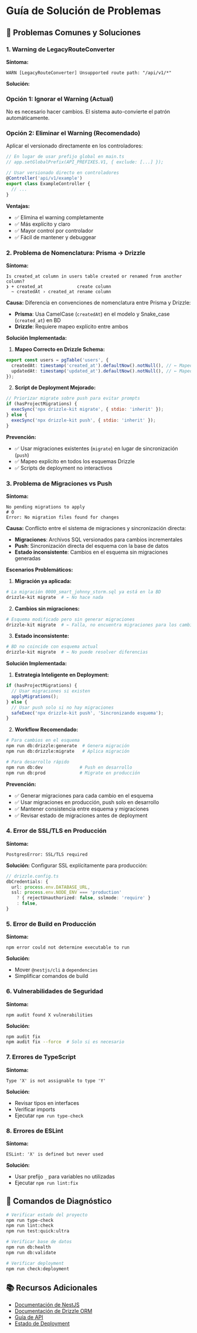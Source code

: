 # Guía de Solución de Problemas

## 🚨 **Problemas Comunes y Soluciones**

### 1. Warning de LegacyRouteConverter

**Síntoma:**

```
WARN [LegacyRouteConverter] Unsupported route path: "/api/v1/*"
```

**Solución:**

### **Opción 1: Ignorar el Warning (Actual)**

No es necesario hacer cambios. El sistema auto-convierte el patrón automáticamente.

### **Opción 2: Eliminar el Warning (Recomendado)**

Aplicar el versionado directamente en los controladores:

```typescript
// En lugar de usar prefijo global en main.ts
// app.setGlobalPrefix(API_PREFIXES.V1, { exclude: [...] });

// Usar versionado directo en controladores
@Controller('api/v1/example')
export class ExampleController {
  // ...
}
```

**Ventajas:**

- ✅ Elimina el warning completamente
- ✅ Más explícito y claro
- ✅ Mayor control por controlador
- ✅ Fácil de mantener y debuggear

### 2. Problema de Nomenclatura: Prisma → Drizzle

**Síntoma:**

```
Is created_at column in users table created or renamed from another column?
❯ + created_at             create column
  ~ createdAt › created_at rename column
```

**Causa:**
Diferencia en convenciones de nomenclatura entre Prisma y Drizzle:

- **Prisma**: Usa CamelCase (`createdAt`) en el modelo y Snake_case (`created_at`) en BD
- **Drizzle**: Requiere mapeo explícito entre ambos

**Solución Implementada:**

1. **Mapeo Correcto en Drizzle Schema:**

```typescript
export const users = pgTable('users', {
  createdAt: timestamp('created_at').defaultNow().notNull(), // ← Mapeo explícito
  updatedAt: timestamp('updated_at').defaultNow().notNull(), // ← Mapeo explícito
});
```

2. **Script de Deployment Mejorado:**

```javascript
// Priorizar migrate sobre push para evitar prompts
if (hasProjectMigrations) {
  execSync('npx drizzle-kit migrate', { stdio: 'inherit' });
} else {
  execSync('npx drizzle-kit push', { stdio: 'inherit' });
}
```

**Prevención:**

- ✅ Usar migraciones existentes (`migrate`) en lugar de sincronización (`push`)
- ✅ Mapeo explícito en todos los esquemas Drizzle
- ✅ Scripts de deployment no interactivos

### 3. Problema de Migraciones vs Push

**Síntoma:**

```
No pending migrations to apply
# O
Error: No migration files found for changes
```

**Causa:**
Conflicto entre el sistema de migraciones y sincronización directa:

- **Migraciones**: Archivos SQL versionados para cambios incrementales
- **Push**: Sincronización directa del esquema con la base de datos
- **Estado inconsistente**: Cambios en el esquema sin migraciones generadas

**Escenarios Problemáticos:**

1. **Migración ya aplicada:**

```bash
# La migración 0000_smart_johnny_storm.sql ya está en la BD
drizzle-kit migrate  # ← No hace nada
```

2. **Cambios sin migraciones:**

```bash
# Esquema modificado pero sin generar migraciones
drizzle-kit migrate  # ← Falla, no encuentra migraciones para los cambios
```

3. **Estado inconsistente:**

```bash
# BD no coincide con esquema actual
drizzle-kit migrate  # ← No puede resolver diferencias
```

**Solución Implementada:**

1. **Estrategia Inteligente en Deployment:**

```javascript
if (hasProjectMigrations) {
  // Usar migraciones si existen
  applyMigrations();
} else {
  // Usar push solo si no hay migraciones
  safeExec('npx drizzle-kit push', 'Sincronizando esquema');
}
```

2. **Workflow Recomendado:**

```bash
# Para cambios en el esquema
npm run db:drizzle:generate  # Genera migración
npm run db:drizzle:migrate   # Aplica migración

# Para desarrollo rápido
npm run db:dev              # Push en desarrollo
npm run db:prod             # Migrate en producción
```

**Prevención:**

- ✅ Generar migraciones para cada cambio en el esquema
- ✅ Usar migraciones en producción, push solo en desarrollo
- ✅ Mantener consistencia entre esquema y migraciones
- ✅ Revisar estado de migraciones antes de deployment

### 4. Error de SSL/TLS en Producción

**Síntoma:**

```
PostgresError: SSL/TLS required
```

**Solución:**
Configurar SSL explícitamente para producción:

```typescript
// drizzle.config.ts
dbCredentials: {
  url: process.env.DATABASE_URL,
  ssl: process.env.NODE_ENV === 'production'
    ? { rejectUnauthorized: false, sslmode: 'require' }
    : false,
}
```

### 5. Error de Build en Producción

**Síntoma:**

```
npm error could not determine executable to run
```

**Solución:**

- Mover `@nestjs/cli` a `dependencies`
- Simplificar comandos de build

### 6. Vulnerabilidades de Seguridad

**Síntoma:**

```
npm audit found X vulnerabilities
```

**Solución:**

```bash
npm audit fix
npm audit fix --force  # Solo si es necesario
```

### 7. Errores de TypeScript

**Síntoma:**

```
Type 'X' is not assignable to type 'Y'
```

**Solución:**

- Revisar tipos en interfaces
- Verificar imports
- Ejecutar `npm run type-check`

### 8. Errores de ESLint

**Síntoma:**

```
ESLint: 'X' is defined but never used
```

**Solución:**

- Usar prefijo `_` para variables no utilizadas
- Ejecutar `npm run lint:fix`

## 🔧 **Comandos de Diagnóstico**

```bash
# Verificar estado del proyecto
npm run type-check
npm run lint:check
npm run test:quick:ultra

# Verificar base de datos
npm run db:health
npm run db:validate

# Verificar deployment
npm run check:deployment
```

## 📚 **Recursos Adicionales**

- [Documentación de NestJS](https://docs.nestjs.com/)
- [Documentación de Drizzle ORM](https://orm.drizzle.team/)
- [Guía de API](./API_VERSIONING.md)
- [Estado de Deployment](./DEPLOYMENT_STATUS.md)
